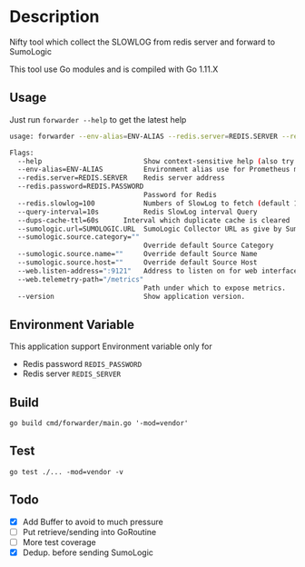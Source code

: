 # Description

Nifty tool which collect the SLOWLOG from redis server and forward to SumoLogic

This tool use Go modules and is compiled with Go 1.11.X

## Usage
Just run `forwarder --help` to get the latest help

```bash
usage: forwarder --env-alias=ENV-ALIAS --redis.server=REDIS.SERVER --redis.password=REDIS.PASSWORD --sumologic.url=SUMOLOGIC.URL [<flags>]

Flags:
  --help                         Show context-sensitive help (also try --help-long and --help-man).
  --env-alias=ENV-ALIAS          Environment alias use for Prometheus metrics(qa,prod,...)
  --redis.server=REDIS.SERVER    Redis server address
  --redis.password=REDIS.PASSWORD
                                 Password for Redis
  --redis.slowlog=100            Numbers of SlowLog to fetch (default 100)
  --query-interval=10s           Redis SlowLog interval Query
  --dups-cache-ttl=60s      Interval which duplicate cache is cleared
  --sumologic.url=SUMOLOGIC.URL  SumoLogic Collector URL as give by SumoLogic
  --sumologic.source.category=""
                                 Override default Source Category
  --sumologic.source.name=""     Override default Source Name
  --sumologic.source.host=""     Override default Source Host
  --web.listen-address=":9121"   Address to listen on for web interface and telemetry.
  --web.telemetry-path="/metrics"
                                 Path under which to expose metrics.
  --version                      Show application version.
```
## Environment Variable
This application support Environment variable only for

* Redis password `REDIS_PASSWORD`
* Redis server `REDIS_SERVER`


## Build

```
go build cmd/forwarder/main.go '-mod=vendor'
```

## Test
```
go test ./... -mod=vendor -v
```


## Todo

  - [x] Add Buffer to avoid to much pressure  
  - [ ] Put retrieve/sending into GoRoutine  
  - [ ] More test coverage  
  - [x] Dedup. before sending SumoLogic  
